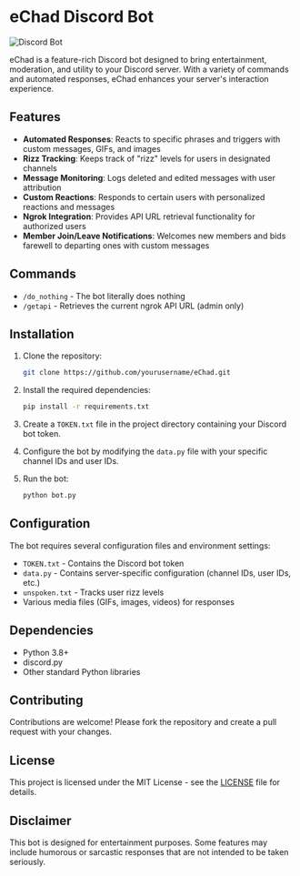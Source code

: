# eChad Discord Bot

![Discord Bot](https://img.shields.io/badge/Discord-Bot-blue?style=for-the-badge&logo=discord)

eChad is a feature-rich Discord bot designed to bring entertainment, moderation, and utility to your Discord server. With a variety of commands and automated responses, eChad enhances your server's interaction experience.

## Features

- **Automated Responses**: Reacts to specific phrases and triggers with custom messages, GIFs, and images
- **Rizz Tracking**: Keeps track of "rizz" levels for users in designated channels
- **Message Monitoring**: Logs deleted and edited messages with user attribution
- **Custom Reactions**: Responds to certain users with personalized reactions and messages
- **Ngrok Integration**: Provides API URL retrieval functionality for authorized users
- **Member Join/Leave Notifications**: Welcomes new members and bids farewell to departing ones with custom messages

## Commands

- `/do_nothing` - The bot literally does nothing
- `/getapi` - Retrieves the current ngrok API URL (admin only)

## Installation

1. Clone the repository:
   ```bash
   git clone https://github.com/yourusername/eChad.git
   ```

2. Install the required dependencies:
   ```bash
   pip install -r requirements.txt
   ```

3. Create a `TOKEN.txt` file in the project directory containing your Discord bot token.

4. Configure the bot by modifying the `data.py` file with your specific channel IDs and user IDs.

5. Run the bot:
   ```bash
   python bot.py
   ```

## Configuration

The bot requires several configuration files and environment settings:

- `TOKEN.txt` - Contains the Discord bot token
- `data.py` - Contains server-specific configuration (channel IDs, user IDs, etc.)
- `unspoken.txt` - Tracks user rizz levels
- Various media files (GIFs, images, videos) for responses

## Dependencies

- Python 3.8+
- discord.py
- Other standard Python libraries

## Contributing

Contributions are welcome! Please fork the repository and create a pull request with your changes.

## License

This project is licensed under the MIT License - see the [LICENSE](LICENSE) file for details.

## Disclaimer

This bot is designed for entertainment purposes. Some features may include humorous or sarcastic responses that are not intended to be taken seriously.
